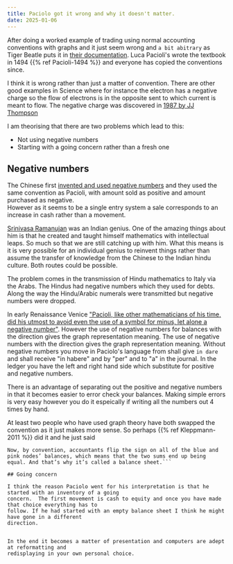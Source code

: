 ```yaml
---
title: Paciolo got it wrong and why it doesn't matter.
date: 2025-01-06
---
```


After doing a worked example of trading using normal accounting conventions with graphs and it
 just seem wrong and `a bit abitrary` as Tiger Beatle puts it in
[their documentation](https://github.com/tigerbeetle/tigerbeetle/blob/main/docs/coding/financial-accounting.md).  Luca Pacioli's wrote the textbook in 1494 {{% ref Pacioli-1494 %}} and everyone has copied
 the conventions since.

I think it is wrong rather than just a matter of convention.    There are other good examples in
Science where for instance the electron has a negative charge so the flow of electrons is in the
opposite sent to which current is meant to flow.  The negative charge was discovered in 
[1987 by JJ Thompson](https://en.wikipedia.org/wiki/Electron)

I am theorising that there are two problems which lead to this:

- Not using negative numbers
- Starting with a going concern rather than a fresh one

## Negative numbers

The Chinese first [invented and used negative numbers](https://nrich.maths.org/articles/history-negative-numbers) and they used the same convention as Pacioli, with amount sold as positive and amount purchased as negative.  
However as it seems to be a single entry system a sale corresponds to an increase in cash rather than a movement.

[Srinivasa Ramanujan](https://en.wikipedia.org/wiki/Srinivasa_Ramanujan) was an Indian genius.  One of the amazing
things about him is that he created and taught himself mathematics with intellectual leaps.  So much so that we are
still catching up with him.  What this means is it is very possible for an individual genius to reinvent things 
rather than assume the transfer of knowledge from the Chinese to the Indian hindu culture.  Both routes could be
possible. 

The problem comes in the transmission of Hindu mathematics to Italy via the Arabs.  The Hindus had
negative numbers which they used for debts.  Along the way the Hindu/Arabic numerals were
transmitted but negative numbers were dropped. 

In early Renaissance Venice ["Pacioli, like other mathematicians of his time, did his utmost to avoid even the use of a symbol for minus, let alone a negative number"](https://www.jstor.org/stable/2490577).  However the use of negative numbers for balances with the direction gives the graph representation meaning.
The use of negative numbers with the direction gives the graph representation meaning.
Without negative numbers you move in Paciolo's language from shall give `in dare` and
shall receive "in habere" and by "per" and to "a" in the journal.  In the ledger you have the
left and right hand side which substitute for positive and negative numbers.

There is an advantage of separating out the positive and negative numbers in that it becomes easier
to error check your balances.  Making simple errors is very easy however you do it espeically if writing
all the numbers out 4 times by hand.

At least two people who have used graph theory have both swapped the convention as it just
makes more sense.  So perhaps {{% ref Kleppmann-2011 %}} did it and he just said 
```
Now, by convention, accountants flip the sign on all of the blue and pink nodes’ balances, which means that the two sums end up being equal. And that’s why it’s called a balance sheet.```

## Going concern

I think the reason Paciolo went for his interpretation is that he started with an inventory of a going
concern.  The first movement is cash to equity and once you have made that choice everything has to 
follow. If he had started with an empty balance sheet I think he might have gone in a different
direction.


In the end it becomes a matter of presentation and computers are adept at reformatting and
redisplaying in your own personal choice. 